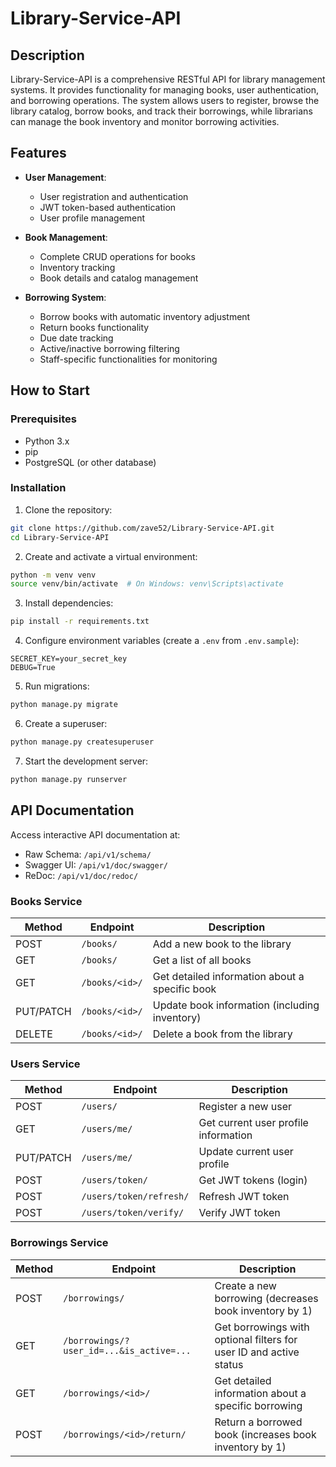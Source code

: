 # Library-Service-API

## Description

Library-Service-API is a comprehensive RESTful API for library management systems. It provides functionality for
managing books, user authentication, and borrowing operations. The system allows users to register, browse the library
catalog, borrow books, and track their borrowings, while librarians can manage the book inventory and monitor borrowing
activities.

## Features

- **User Management**:
    - User registration and authentication
    - JWT token-based authentication
    - User profile management

- **Book Management**:
    - Complete CRUD operations for books
    - Inventory tracking
    - Book details and catalog management

- **Borrowing System**:
    - Borrow books with automatic inventory adjustment
    - Return books functionality
    - Due date tracking
    - Active/inactive borrowing filtering
    - Staff-specific functionalities for monitoring

## How to Start

### Prerequisites

- Python 3.x
- pip
- PostgreSQL (or other database)

### Installation

1. Clone the repository:

```bash
git clone https://github.com/zave52/Library-Service-API.git
cd Library-Service-API
```

2. Create and activate a virtual environment:

```bash
python -m venv venv
source venv/bin/activate  # On Windows: venv\Scripts\activate
```

3. Install dependencies:

```bash
pip install -r requirements.txt
```

4. Configure environment variables (create a `.env` from `.env.sample`):

```
SECRET_KEY=your_secret_key
DEBUG=True
```

5. Run migrations:

```bash
python manage.py migrate
```

6. Create a superuser:

```bash
python manage.py createsuperuser
```

7. Start the development server:

```bash
python manage.py runserver
```

## API Documentation

Access interactive API documentation at:

- Raw Schema: `/api/v1/schema/`
- Swagger UI: `/api/v1/doc/swagger/`
- ReDoc: `/api/v1/doc/redoc/`

### Books Service

| Method    | Endpoint       | Description                                    |
|-----------|----------------|------------------------------------------------|
| POST      | `/books/`      | Add a new book to the library                  |
| GET       | `/books/`      | Get a list of all books                        |
| GET       | `/books/<id>/` | Get detailed information about a specific book |
| PUT/PATCH | `/books/<id>/` | Update book information (including inventory)  |
| DELETE    | `/books/<id>/` | Delete a book from the library                 |

### Users Service

| Method    | Endpoint                | Description                          |
|-----------|-------------------------|--------------------------------------|
| POST      | `/users/`               | Register a new user                  | |
| GET       | `/users/me/`            | Get current user profile information |
| PUT/PATCH | `/users/me/`            | Update current user profile          |
| POST      | `/users/token/`         | Get JWT tokens (login)               |
| POST      | `/users/token/refresh/` | Refresh JWT token                    |
| POST      | `/users/token/verify/`  | Verify JWT token                     |

### Borrowings Service

| Method | Endpoint                                 | Description                                                        |
|--------|------------------------------------------|--------------------------------------------------------------------|
| POST   | `/borrowings/`                           | Create a new borrowing (decreases book inventory by 1)             |
| GET    | `/borrowings/?user_id=...&is_active=...` | Get borrowings with optional filters for user ID and active status |
| GET    | `/borrowings/<id>/`                      | Get detailed information about a specific borrowing                |
| POST   | `/borrowings/<id>/return/`               | Return a borrowed book (increases book inventory by 1)             |

```